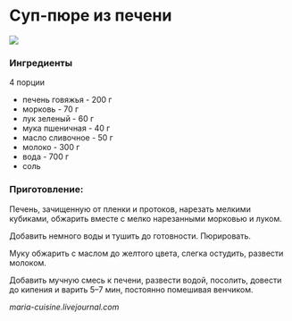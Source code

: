 # Суп-пюре из печени
![](https://s-media-cache-ak0.pinimg.com/564x/4f/7e/16/4f7e16946005b059733c583c51e9d6bd.jpg)

### Ингредиенты
4 порции
* печень говяжья - 200 г
* морковь - 70 г
* лук зеленый - 60 г
* мука пшеничная - 40 г
* масло сливочное - 50 г
* молоко - 300 г
* вода - 700 г
* соль


### Приготовление:


Печень, зачищенную от пленки и протоков, нарезать мелкими кубиками, обжарить вместе с мелко нарезанными морковью и луком.

Добавить немного воды и тушить до готовности. Пюрировать.

Муку обжарить с маслом до желтого цвета, слегка остудить, развести молоком.

Добавить мучную смесь к печени, развести водой, посолить, довести до кипения и варить 5–7 мин, постоянно помешивая венчиком.

*maria-cuisine.livejournal.com*